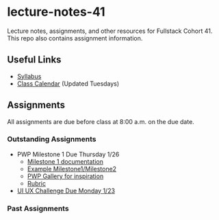 # lecture-notes-41
Lecture notes, assignments, and other resources for Fullstack Cohort 41. This repo also contains assignment information.

## Useful Links
* [Syllabus](http://ddc-web-curriculum.cnm.edu/syllabus/)
* [Class Calendar](https://calendar.google.com/calendar?cid=Ym9vdGNhbXBjb2RlcnNAZ21haWwuY29t) (Updated Tuesdays)

## Assignments
All assignments are due before class at 8:00 a.m. on the due date.

### Outstanding Assignments
* PWP Milestone 1 Due Thursday 1/26
  * [Milestone 1 documentation](https://ddc-web-curriculum.cnm.edu/pwp-milestone-one/)
  * [Example Milestone1/Milestone2](https://ddc-web-curriculum.cnm.edu/pwp-example/)
  * [PWP Gallery for inspiration](https://ddc-web-curriculum.cnm.edu/pwp-gallery/)
  * [Rubric](https://ddc-web-curriculum.cnm.edu/pwp-evaluation-rubric/)
* [UI UX Challenge Due Monday 1/23](https://classroom.github.com/a/GBCJMBAc)


### Past Assignments